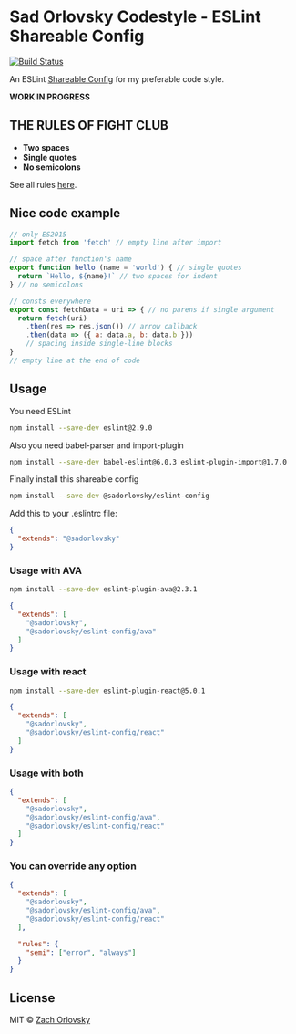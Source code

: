 # Sad Orlovsky Codestyle - ESLint Shareable Config

[![Build Status](https://travis-ci.org/sadorlovsky/codestyle.svg)](https://travis-ci.org/sadorlovsky/codestyle)

An ESLint [Shareable Config](http://eslint.org/docs/developer-guide/shareable-configs) for my preferable code style.

**WORK IN PROGRESS**

## THE RULES OF FIGHT CLUB

- **Two spaces**
- **Single quotes**
- **No semicolons**

See all rules [here](index.js#L23).

## Nice code example

```javascript
// only ES2015
import fetch from 'fetch' // empty line after import

// space after function's name
export function hello (name = 'world') { // single quotes
  return `Hello, ${name}!` // two spaces for indent
} // no semicolons

// consts everywhere
export const fetchData = uri => { // no parens if single argument
  return fetch(uri)
    .then(res => res.json()) // arrow callback
    .then(data => ({ a: data.a, b: data.b }))
    // spacing inside single-line blocks
}
// empty line at the end of code
```

## Usage

You need ESLint

```bash
npm install --save-dev eslint@2.9.0
```

Also you need babel-parser and import-plugin

```bash
npm install --save-dev babel-eslint@6.0.3 eslint-plugin-import@1.7.0
```

Finally install this shareable config

```bash
npm install --save-dev @sadorlovsky/eslint-config
```

Add this to your .eslintrc file:

```json
{
  "extends": "@sadorlovsky"
}
```

### Usage with AVA

```bash
npm install --save-dev eslint-plugin-ava@2.3.1
```

```json
{
  "extends": [
    "@sadorlovsky",
    "@sadorlovsky/eslint-config/ava"
  ]
}
```

### Usage with react

```bash
npm install --save-dev eslint-plugin-react@5.0.1
```

```json
{
  "extends": [
    "@sadorlovsky",
    "@sadorlovsky/eslint-config/react"
  ]
}
```

### Usage with both

```json
{
  "extends": [
    "@sadorlovsky",
    "@sadorlovsky/eslint-config/ava",
    "@sadorlovsky/eslint-config/react"
  ]
}
```

### You can override any option

```json
{
  "extends": [
    "@sadorlovsky",
    "@sadorlovsky/eslint-config/ava",
    "@sadorlovsky/eslint-config/react"
  ],

  "rules": {
    "semi": ["error", "always"]
  }
}
```

## License

MIT © [Zach Orlovsky](https://orlovsky.rocks)
